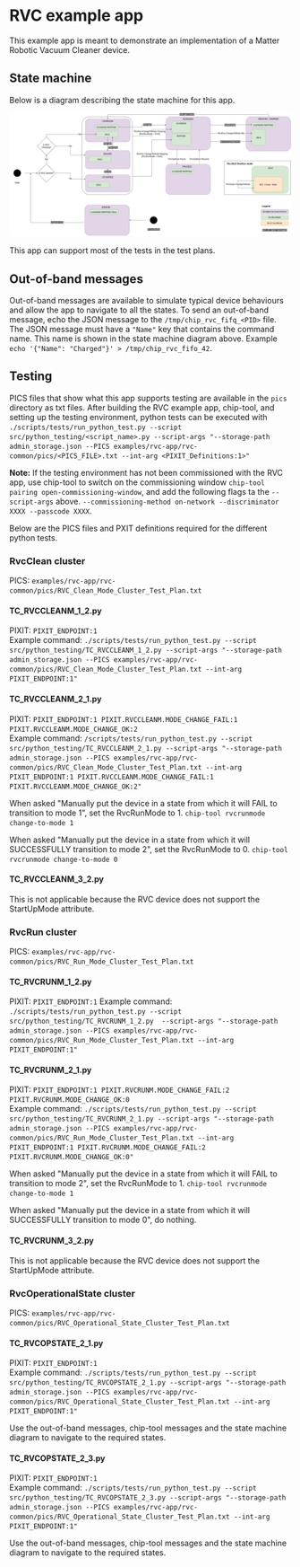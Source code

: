 # RVC example app

This example app is meant to demonstrate an implementation of a Matter Robotic Vacuum Cleaner device.

## State machine

Below is a diagram describing the state machine for this app.

![state machine](RVC_app_state_diagram.png)

This app can support most of the tests in the test plans.

## Out-of-band messages

Out-of-band messages are available to simulate typical device behaviours and allow the app to navigate to all the states.
To send an out-of-band message, echo the JSON message to the `/tmp/chip_rvc_fifq_<PID>` file.
The JSON message must have a `"Name"` key that contains the command name.
This name is shown in the state machine diagram above.
Example `echo '{"Name": "Charged"}' > /tmp/chip_rvc_fifo_42`.

## Testing

PICS files that show what this app supports testing are available in the `pics` directory as txt files.
After building the RVC example app, chip-tool, and setting up the testing environment, python tests can be executed with
`./scripts/tests/run_python_test.py --script src/python_testing/<script_name>.py --script-args "--storage-path admin_storage.json --PICS examples/rvc-app/rvc-common/pics/<PICS_FILE>.txt --int-arg <PIXIT_Definitions:1>"`

**Note:** If the testing environment has not been commissioned with the RVC app, use chip-tool to switch on the 
commissioning window `chip-tool pairing open-commissioning-window`, and add the following flags ta the `--script-args`
above. `--commissioning-method on-network --discriminator XXXX --passcode XXXX`.

Below are the PICS files and PXIT definitions required for the different python tests.

### RvcClean cluster

PICS: `examples/rvc-app/rvc-common/pics/RVC_Clean_Mode_Cluster_Test_Plan.txt`

#### TC_RVCCLEANM_1_2.py
 
PIXIT: `PIXIT_ENDPOINT:1`  
Example command: `./scripts/tests/run_python_test.py --script src/python_testing/TC_RVCCLEANM_1_2.py --script-args "--storage-path admin_storage.json --PICS examples/rvc-app/rvc-common/pics/RVC_Clean_Mode_Cluster_Test_Plan.txt --int-arg PIXIT_ENDPOINT:1"`

#### TC_RVCCLEANM_2_1.py

PIXIT: `PIXIT_ENDPOINT:1 PIXIT.RVCCLEANM.MODE_CHANGE_FAIL:1 PIXIT.RVCCLEANM.MODE_CHANGE_OK:2`  
Example command: `/scripts/tests/run_python_test.py --script src/python_testing/TC_RVCCLEANM_2_1.py --script-args "--storage-path admin_storage.json --PICS examples/rvc-app/rvc-common/pics/RVC_Clean_Mode_Cluster_Test_Plan.txt --int-arg PIXIT_ENDPOINT:1 PIXIT.RVCCLEANM.MODE_CHANGE_FAIL:1 PIXIT.RVCCLEANM.MODE_CHANGE_OK:2"`

When asked "Manually put the device in a state from which it will FAIL to transition to mode 1", set the RvcRunMode to 1.
`chip-tool rvcrunmode change-to-mode 1`

When asked "Manually put the device in a state from which it will SUCCESSFULLY transition to mode 2", set the RvcRunMode to 0.
`chip-tool rvcrunmode change-to-mode 0`

#### TC_RVCCLEANM_3_2.py

This is not applicable because the RVC device does not support the StartUpMode attribute.

### RvcRun cluster

PICS: `examples/rvc-app/rvc-common/pics/RVC_Run_Mode_Cluster_Test_Plan.txt`

#### TC_RVCRUNM_1_2.py

PIXIT: `PIXIT_ENDPOINT:1`
Example command: `./scripts/tests/run_python_test.py --script src/python_testing/TC_RVCRUNM_1_2.py  --script-args "--storage-path admin_storage.json --PICS examples/rvc-app/rvc-common/pics/RVC_Run_Mode_Cluster_Test_Plan.txt --int-arg PIXIT_ENDPOINT:1"`

#### TC_RVCRUNM_2_1.py

PIXIT: `PIXIT_ENDPOINT:1 PIXIT.RVCRUNM.MODE_CHANGE_FAIL:2 PIXIT.RVCRUNM.MODE_CHANGE_OK:0`  
Example command: `./scripts/tests/run_python_test.py --script src/python_testing/TC_RVCRUNM_2_1.py --script-args "--storage-path admin_storage.json --PICS examples/rvc-app/rvc-common/pics/RVC_Run_Mode_Cluster_Test_Plan.txt --int-arg PIXIT_ENDPOINT:1 PIXIT.RVCRUNM.MODE_CHANGE_FAIL:2 PIXIT.RVCRUNM.MODE_CHANGE_OK:0"`

When asked "Manually put the device in a state from which it will FAIL to transition to mode 2", set the RvcRunMode to 1.
`chip-tool rvcrunmode change-to-mode 1`

When asked "Manually put the device in a state from which it will SUCCESSFULLY transition to mode 0", do nothing.

#### TC_RVCRUNM_3_2.py

This is not applicable because the RVC device does not support the StartUpMode attribute.

### RvcOperationalState cluster

PICS: `examples/rvc-app/rvc-common/pics/RVC_Operational_State_Cluster_Test_Plan.txt`

#### TC_RVCOPSTATE_2_1.py

PIXIT: `PIXIT_ENDPOINT:1`  
Example command: `./scripts/tests/run_python_test.py --script src/python_testing/TC_RVCOPSTATE_2_1.py --script-args "--storage-path admin_storage.json --PICS examples/rvc-app/rvc-common/pics/RVC_Operational_State_Cluster_Test_Plan.txt --int-arg PIXIT_ENDPOINT:1"`

Use the out-of-band messages, chip-tool messages and the state machine diagram to navigate to the required states.

#### TC_RVCOPSTATE_2_3.py

PIXIT: `PIXIT_ENDPOINT:1`  
Example command: `./scripts/tests/run_python_test.py --script src/python_testing/TC_RVCOPSTATE_2_3.py --script-args "--storage-path admin_storage.json --PICS examples/rvc-app/rvc-common/pics/RVC_Operational_State_Cluster_Test_Plan.txt --int-arg PIXIT_ENDPOINT:1"`

Use the out-of-band messages, chip-tool messages and the state machine diagram to navigate to the required states.

